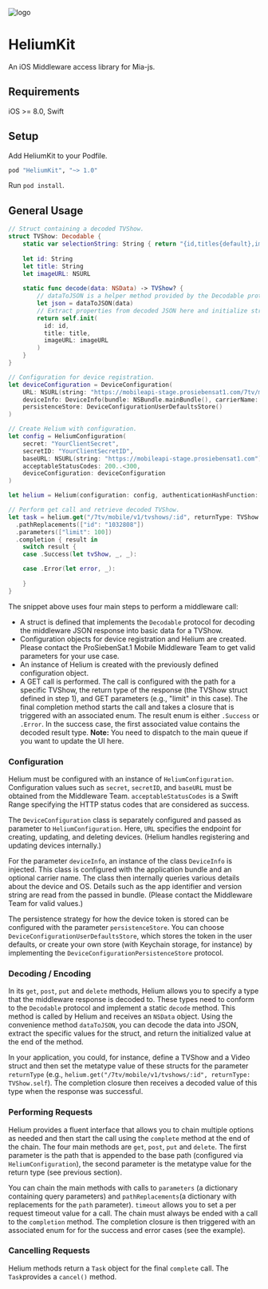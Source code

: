 ![logo](https://github.com/7factory/mia-HeliumKit/blob/gh-pages/images/helium_400px.png "Hydrogen Logo")
# HeliumKit

An iOS Middleware access library for Mia-js.

## Requirements

iOS >= 8.0, Swift

## Setup

Add HeliumKit to your Podfile.
``` ruby 
pod "HeliumKit", "~> 1.0"
```
Run `pod install`.

## General Usage

``` swift
// Struct containing a decoded TVShow.
struct TVShow: Decodable {
    static var selectionString: String { return "{id,titles{default},images{url}}" }
    
    let id: String
    let title: String
    let imageURL: NSURL
   
    static func decode(data: NSData) -> TVShow? {
        // dataToJSON is a helper method provided by the Decodable protocol.
        let json = dataToJSON(data)
        // Extract properties from decoded JSON here and initialize struct...
        return self.init(
          id: id,
          title: title, 
          imageURL: imageURL
        )
    }
}

// Configuration for device registration.
let deviceConfiguration = DeviceConfiguration(
    URL: NSURL(string: "https://mobileapi-stage.prosiebensat1.com/7tv/mobile/v1/devices")!,
    deviceInfo: DeviceInfo(bundle: NSBundle.mainBundle(), carrierName: ""),
    persistenceStore: DeviceConfigurationUserDefaultsStore()
)

// Create Helium with configuration. 
let config = HeliumConfiguration(
    secret: "YourClientSecret",
    secretID: "YourClientSecretID",
    baseURL: NSURL(string: "https://mobileapi-stage.prosiebensat1.com")!,
    acceptableStatusCodes: 200..<300,
    deviceConfiguration: deviceConfiguration
)

let helium = Helium(configuration: config, authenticationHashFunction: HashFunctions.sha256)

// Perform get call and retrieve decoded TVShow.
let task = helium.get("/7tv/mobile/v1/tvshows/:id", returnType: TVShow.self)
  .pathReplacements(["id": "1032808"])
  .parameters(["limit": 100])
  .completion { result in
    switch result {
    case .Success(let tvShow, _, _):

    case .Error(let error, _):
      
    }
}
```

The snippet above uses four main steps to perform a middleware call:
- A struct is defined that implements the `Decodable` protocol for decoding the middleware JSON response into basic data for a TVShow.
- Configuration objects for device registration and Helium are created. Please contact the ProSiebenSat.1 Mobile Middleware Team to get valid parameters for your use case. 
- An instance of Helium is created with the previously defined configuration object.
- A GET call is performed. The call is configured with the path for a specific TVShow, the return type of the response (the TVShow struct defined in step 1), and GET parameters (e.g., "limit" in this case). The final completion method starts the call and takes a closure that is triggered with an associated enum. The result enum is either `.Success` or `.Error`. In the success case, the first associated value contains the decoded result type. **Note:** You need to dispatch to the main queue if you want to update the UI here. 

### Configuration
Helium must be configured with an instance of `HeliumConfiguration`. Configuration values such as `secret`, `secretID`, and `baseURL` must be obtained from the Middleware Team. `acceptableStatusCodes` is a Swift Range specifying the HTTP status codes that are considered as success.

The `DeviceConfiguration` class is separately configured and passed as parameter to `HeliumConfiguration`. Here, `URL` specifies the endpoint for creating, updating, and deleting devices. (Helium handles registering and updating devices internally.)

For the parameter `deviceInfo`, an instance of the class `DeviceInfo` is injected. This class is configured with the application bundle and an optional carrier name. The class then internally queries various details about the device and OS. Details such as the app identifier and version string are read from the passed in bundle. (Please contact the Middleware Team for valid values.)  

The persistence strategy for how the device token is stored can be configured with the parameter `persistenceStore`. You can choose `DeviceConfigurationUserDefaultsStore`, which stores the token in the user defaults, or create your own store (with Keychain storage, for instance) by implementing the `DeviceConfigurationPersistenceStore` protocol. 

### Decoding / Encoding
In its `get`, `post`, `put` and `delete` methods, Helium allows you to specify a type that the middleware response is decoded to. These types need to conform to the `Decodable` protocol and implement a static `decode` method. This method is called by Helium and receives an `NSData` object. Using the convenience method `dataToJSON`, you can decode the data into JSON, extract the specific values for the struct, and return the initialized value at the end of the method.

In your application, you could, for instance, define a TVShow and a Video struct and then set the metatype value of these structs for the parameter `returnType` (e.g., `helium.get("/7tv/mobile/v1/tvshows/:id", returnType: TVShow.self`). The completion closure then receives a decoded value of this type when the response was successful. 

### Performing Requests
Helium provides a fluent interface that allows you to chain multiple options as needed and then start the call using the `complete` method at the end of the chain. The four main methods are `get`, `post`, `put` and `delete`. The first parameter is the path that is appended to the base path (configured via `HeliumConfiguration`), the second parameter is the metatype value for the return type (see previous section).

You can chain the main methods with calls to `parameters` (a dictionary containing query parameters) and `pathReplacements`(a dictionary with replacements for the `path` parameter). `timeout` allows you to set a per request timeout value for a call. The chain must always be ended with a call to the `completion` method. The completion closure is then triggered with an associated enum for for the success and error cases (see the example). 


### Cancelling Requests
Helium methods return a `Task` object for the final `complete` call. The `Task`provides a `cancel()` method.
 
